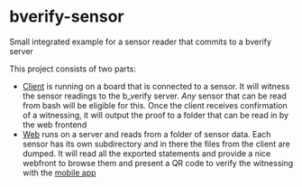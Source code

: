 # bverify-sensor
Small integrated example for a sensor reader that commits to a bverify server

This project consists of two parts:

- [Client](client/) is running on a board that is connected to a sensor. It will witness the sensor readings to the b_verify server. *Any* sensor that can be read from bash will be eligible for this. Once the client receives confirmation of a witnessing, it will output the proof to a folder that can be read in by the web frontend
- [Web](web/) runs on a server and reads from a folder of sensor data. Each sensor has its own subdirectory and in there the files from the client are dumped. It will read all the exported statements and provide a nice webfront to browse them and present a QR code to verify the witnessing with the [mobile app](https://github.com/mit-dci/bverify-mobile)